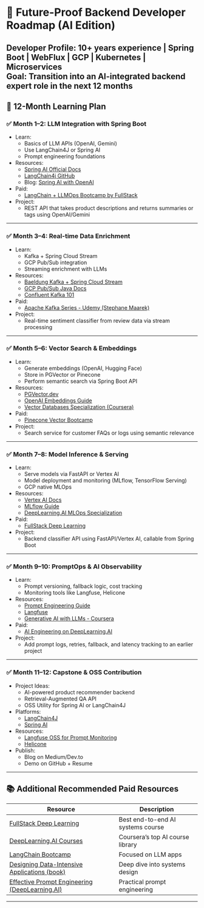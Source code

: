 # 🧠 Future-Proof Backend Developer Roadmap (AI Edition)

**Developer Profile**: 10+ years experience | Spring Boot | WebFlux | GCP | Kubernetes | Microservices  
**Goal**: Transition into an AI-integrated backend expert role in the next 12 months  
---

## 📆 12-Month Learning Plan

### ✅ Month 1–2: LLM Integration with Spring Boot

- Learn:
  - Basics of LLM APIs (OpenAI, Gemini)
  - Use LangChain4J or Spring AI
  - Prompt engineering foundations
- Resources:
  - [Spring AI Official Docs](https://docs.spring.io/spring-ai/reference/)
  - [LangChain4j GitHub](https://github.com/langchain4j/langchain4j)
  - Blog: [Spring AI with OpenAI](https://spring.io/blog/2024/03/25/spring-ai-is-now-generally-available)
- Paid:
  - [LangChain + LLMOps Bootcamp by FullStack](https://fullstackdeeplearning.com/)
- Project:
  - REST API that takes product descriptions and returns summaries or tags using OpenAI/Gemini

---

### ✅ Month 3–4: Real-time Data Enrichment

- Learn:
  - Kafka + Spring Cloud Stream
  - GCP Pub/Sub integration
  - Streaming enrichment with LLMs
- Resources:
  - [Baeldung Kafka + Spring Cloud Stream](https://www.baeldung.com/spring-cloud-stream-kafka)
  - [GCP Pub/Sub Java Docs](https://cloud.google.com/pubsub/docs/publish-receive-messages-client-library-java)
  - [Confluent Kafka 101](https://developer.confluent.io/learn/kafka/)
- Paid:
  - [Apache Kafka Series - Udemy (Stephane Maarek)](https://www.udemy.com/course/apache-kafka/)
- Project:
  - Real-time sentiment classifier from review data via stream processing

---

### ✅ Month 5–6: Vector Search & Embeddings

- Learn:
  - Generate embeddings (OpenAI, Hugging Face)
  - Store in PGVector or Pinecone
  - Perform semantic search via Spring Boot API
- Resources:
  - [PGVector.dev](https://pgvector.dev/)
  - [OpenAI Embeddings Guide](https://platform.openai.com/docs/guides/embeddings)
  - [Vector Databases Specialization (Coursera)](https://www.coursera.org/specializations/vector-databases-retrieval-augmented-generation)
- Paid:
  - [Pinecone Vector Bootcamp](https://www.pinecone.io/learn/)
- Project:
  - Search service for customer FAQs or logs using semantic relevance

---

### ✅ Month 7–8: Model Inference & Serving

- Learn:
  - Serve models via FastAPI or Vertex AI
  - Model deployment and monitoring (MLflow, TensorFlow Serving)
  - GCP native MLOps
- Resources:
  - [Vertex AI Docs](https://cloud.google.com/vertex-ai/docs)
  - [MLflow Guide](https://mlflow.org/)
  - [DeepLearning.AI MLOps Specialization](https://www.coursera.org/specializations/machine-learning-engineering-for-production-mlops)
- Paid:
  - [FullStack Deep Learning](https://fullstackdeeplearning.com/)
- Project:
  - Backend classifier API using FastAPI/Vertex AI, callable from Spring Boot

---

### ✅ Month 9–10: PromptOps & AI Observability

- Learn:
  - Prompt versioning, fallback logic, cost tracking
  - Monitoring tools like Langfuse, Helicone
- Resources:
  - [Prompt Engineering Guide](https://prompthero.com/prompt-engineering)
  - [Langfuse](https://www.langfuse.com/)
  - [Generative AI with LLMs - Coursera](https://www.coursera.org/learn/generative-ai-with-llms)
- Paid:
  - [AI Engineering on DeepLearning.AI](https://www.deeplearning.ai/short-courses/)
- Project:
  - Add prompt logs, retries, fallback, and latency tracking to an earlier project

---

### ✅ Month 11–12: Capstone & OSS Contribution

- Project Ideas:
  - AI-powered product recommender backend
  - Retrieval-Augmented QA API
  - OSS Utility for Spring AI or LangChain4J
- Platforms:
  - [LangChain4J](https://github.com/langchain4j/langchain4j)
  - [Spring AI](https://github.com/spring-projects/spring-ai)
- Resources:
  - [Langfuse OSS for Prompt Monitoring](https://github.com/langfuse/langfuse)
  - [Helicone](https://www.helicone.ai/)
- Publish:
  - Blog on Medium/Dev.to
  - Demo on GitHub + Resume

---

## 📚 Additional Recommended Paid Resources

| Resource | Description |
|---------|-------------|
| [FullStack Deep Learning](https://fullstackdeeplearning.com/) | Best end-to-end AI systems course |
| [DeepLearning.AI Courses](https://www.deeplearning.ai/) | Coursera’s top AI course library |
| [LangChain Bootcamp](https://www.udemy.com/course/langchain-course/) | Focused on LLM apps |
| [Designing Data-Intensive Applications (book)](https://dataintensive.net/) | Deep dive into systems design |
| [Effective Prompt Engineering (DeepLearning.AI)](https://www.deeplearning.ai/short-courses/effective-prompting/) | Practical prompt engineering |

---
